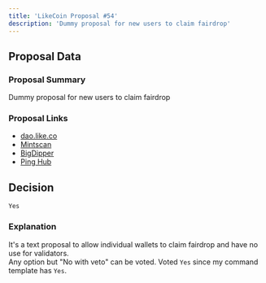 ```yaml
---
title: 'LikeCoin Proposal #54'
description: 'Dummy proposal for new users to claim fairdrop'
---
```


## Proposal Data

### Proposal Summary
Dummy proposal for new users to claim fairdrop

### Proposal Links
- [dao.like.co](https://dao.like.co/proposals/54)
- [Mintscan](https://www.mintscan.io/likecoin/proposals/54)
- [BigDipper](https://bigdipper.live/likecoin/proposals/54)
- [Ping Hub](https://ping.pub/likecoin/gov/54)


## Decision
`Yes`

### Explanation
It's a text proposal to allow individual wallets to claim fairdrop and have no use for validators.  
Any option but "No with veto" can be voted. Voted `Yes` since my command template has `Yes`.  
